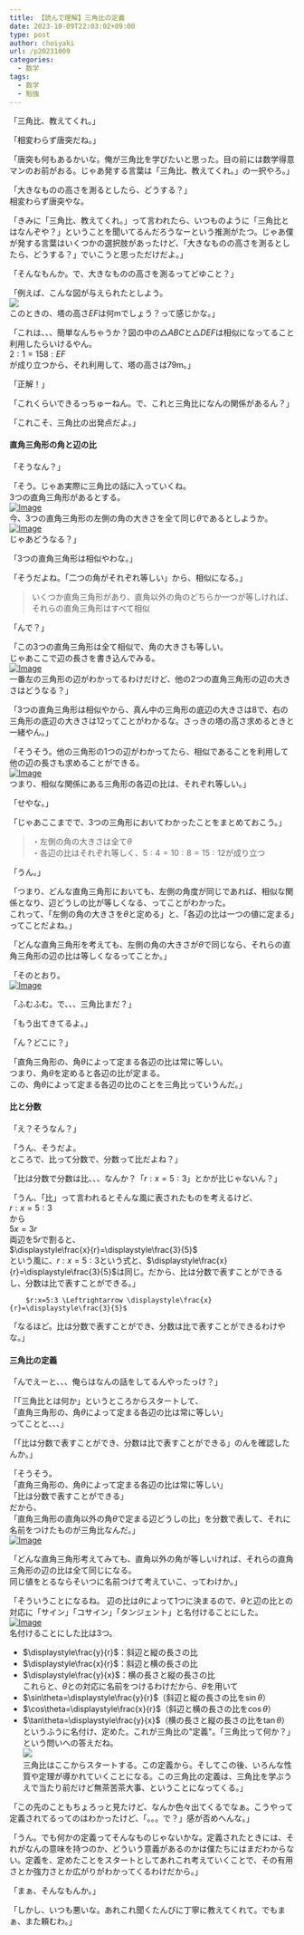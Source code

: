 ```yaml
---
title: 【読んで理解】三角比の定義
date: 2023-10-09T22:03:02+09:00
type: post
author: choiyaki
url: /p20231009
categories: 
  - 数学
tags:
  - 数学
  - 勉強
---
```

「三角比、教えてくれ。」  
  
「相変わらず唐突だね。」  
  
「唐突も何もあるかいな。俺が三角比を学びたいと思った。目の前には数学得意マンのお前がおる。じゃあ発する言葉は「三角比、教えてくれ。」の一択やろ。」  
  
「大きなものの高さを測るとしたら、どうする？」  
相変わらず唐突やな。  
   
「きみに「三角比、教えてくれ。」って言われたら、いつものように「三角比とはなんぞや？」ということを聞いてるんだろうなーという推測がたつ。じゃあ僕が発する言葉はいくつかの選択肢があったけど、「大きなものの高さを測るとしたら、どうする？」でいこうと思っただけだよ。」  
  
「そんなもんか。で、大きなものの高さを測るってどゆこと？」  
  
「例えば、こんな図が与えられたとしよう。  
![](https://scrapbox.io/files/65229121bc1543003597d600.png)  
このときの、塔の高さ$EF$は何mでしょう？って感じかな。」  
  
「これは、、、簡単なんちゃうか？図の中の$\triangle ABC$と$\triangle DEF$は相似になってること利用したらいけるやん。  
		$2:1=158:EF$  	
が成り立つから、それ利用して、塔の高さは$79$m。」  
  
「正解！」  
  
「これくらいできるっちゅーねん。で、これと三角比になんの関係があるん？」  
  
「これこそ、三角比の出発点だよ。」  
  
#### 直角三角形の角と辺の比  
  
「そうなん？」  
  
「そう。じゃあ実際に三角比の話に入っていくね。  
3つの直角三角形があるとする。  
[![Image](https://scrapbox.io/files/6520fb4590f320001b0a6814.png?type=thumbnail)](https://scrapbox.io/files/6520fb4590f320001b0a6814.png)  
今、3つの直角三角形の左側の角の大きさを全て同じ$\theta$であるとしようか。  
[![Image](https://scrapbox.io/files/6520fb4e706b2a001b93c9d3.png?type=thumbnail)](https://scrapbox.io/files/6520fb4e706b2a001b93c9d3.png)  
じゃあどうなる？」  
  
「3つの直角三角形は相似やわな。」  
  
「そうだよね。「二つの角がそれぞれ等しい」から、相似になる。」  
  
> いくつか直角三角形があり、直角以外の角のどちらか一つが等しければ、それらの直角三角形はすべて相似  
  
「んで？」  
  
「この3つの直角三角形は全て相似で、角の大きさも等しい。  
じゃあここで辺の長さを書き込んでみる。  
[![Image](https://scrapbox.io/files/6520fb5569395a00350ccec6.png?type=thumbnail)](https://scrapbox.io/files/6520fb5569395a00350ccec6.png)  
一番左の三角形の辺がわかってるわけだけど、他の2つの直角三角形の辺の大きさはどうなる？」  
  
「3つの直角三角形は相似やから、真ん中の三角形の底辺の大きさは$8$で、右の三角形の底辺の大きさは$12$ってことがわかるな。さっきの塔の高さ求めるときと一緒やん。」  
  
「そうそう。他の三角形の1つの辺がわかってたら、相似であることを利用して他の辺の長さも求めることができる。  
[![Image](https://scrapbox.io/files/6520fb5d69395a00350ccee7.png?type=thumbnail)](https://scrapbox.io/files/6520fb5d69395a00350ccee7.png)  
つまり、相似な関係にある三角形の各辺の比は、それぞれ等しい。」  
  
「せやな。」  
  
「じゃあここまでで、3つの三角形においてわかったことをまとめておこう。」  
  
> ・左側の角の大きさは全て$\theta$  
> ・各辺の比はそれぞれ等しく、$5:4=10:8=15:12$が成り立つ  
  
「うん。」  
  
「つまり、どんな直角三角形においても、左側の角度が同じであれば、相似な関係となり、辺どうしの比が等しくなる、ってことがわかった。  
これって、「左側の角の大きさを$\theta$と定める」と、「各辺の比は一つの値に定まる」ってことだよね。」  
  
「どんな直角三角形を考えても、左側の角の大きさが$\theta$で同じなら、それらの直角三角形の辺の比は等しくなるってことか。」  
  
「そのとおり。  
[![Image](https://scrapbox.io/files/6520fb66f31831001c3c6422.png?type=thumbnail)](https://scrapbox.io/files/6520fb66f31831001c3c6422.png)  
  
「ふむふむ。で、、、三角比まだ？」  
  
「もう出てきてるよ。」  
  
「ん？どこに？」  
  
「直角三角形の、角$\theta$によって定まる各辺の比は常に等しい。  
つまり、角$\theta$を定めると各辺の比が定まる。  
この、角$\theta$によって定まる各辺の比のことを三角比っていうんだ。」  
  
#### 比と分数  
  
「え？そうなん？」  
  
「うん、そうだよ。  
ところで、比って分数で、分数って比だよね？」  
  
「比は分数で分数は比、、、なんか？「$r:x=5:3$」とかが比じゃないん？」  
  
「うん、「比」って言われるとそんな風に表されたものを考えるけど、  
		$r:x=5:3$  
から  
		$5x=3r$  
両辺を$5r$で割ると、  
		$\displaystyle\frac{x}{r}=\displaystyle\frac{3}{5}$  
という風に、$r:x=5:3$という式と、$\displaystyle\frac{x}{r}=\displaystyle\frac{3}{5}$​は同じ。だから、比は分数で表すことができるし、分数は比で表すことができる。」  
  
		$r:x=5:3 \Leftrightarrow \displaystyle\frac{x}{r}=\displaystyle\frac{3}{5}$  
  
「なるほど。比は分数で表すことができ、分数は比で表すことができるわけやな。」  
  
#### 三角比の定義  
  
「んでえーと、、、俺らはなんの話をしてるんやったっけ？」  
  
「「三角比とは何か」というところからスタートして、  
「直角三角形の、角$\theta$によって定まる各辺の比は常に等しい」  
ってことと、、、」  
  
「「比は分数で表すことができ、分数は比で表すことができる」のんを確認したんか。」  
  
「そうそう。  
「直角三角形の、角$\theta$によって定まる各辺の比は常に等しい」  
「比は分数で表すことができる」  
だから、  
「直角三角形の直角以外の角$\theta$で定まる辺どうしの比」を分数で表して、それに名前をつけたものが三角比なんだ。」  
[![Image](https://scrapbox.io/files/6520fb6bfee304001c19ed68.png?type=thumbnail)](https://scrapbox.io/files/6520fb6bfee304001c19ed68.png)  
  
「どんな直角三角形考えてみても、直角以外の角が等しいければ、それらの直角三角形の辺の比は全て同じになる。  
同じ値をとるならそいつに名前つけて考えていこ、ってわけか。」  
  
「そういうことになるね。 辺の比は$\theta$によって1つに決まるので、$\theta$と辺の比との対応に「サイン」「コサイン」「タンジェント」と名付けることにした。   
[![Image](https://scrapbox.io/files/6520fb7ba83d1a001bff362c.png?type=thumbnail)](https://scrapbox.io/files/6520fb7ba83d1a001bff362c.png)  
名付けることにした比は3つ。  
- $\displaystyle\frac{y}{r}$​：斜辺と縦の長さの比  
- $\displaystyle\frac{x}{r}$​：斜辺と横の長さの比  
- $\displaystyle\frac{y}{x}$​：横の長さと縦の長さの比  
これらと、$\theta$との対応に名前をつけるわけだから、$\theta$を用いて  
- $\sin\theta=\displaystyle\frac{y}{r}$​（斜辺と縦の長さの比を$\sin\theta$）  
- $\cos\theta=\displaystyle\frac{x}{r}$​（斜辺と横の長さの比を$\cos\theta$）  
- $\tan\theta=\displaystyle\frac{y}{x}$​（横の長さと縦の長さの比を$\tan\theta$）  
というふうに名付け、定めた。これが三角比の"定義"。「三角比って何か？」という問いへの答えだね。  
![](https://scrapbox.io/files/6523bc335b143c001cd60b0c.png)  
三角比はここからスタートする。この定義から。そしてこの後、いろんな性質や定理が導かれていくことになる。この三角比の定義は、三角比を学ぶうえで当たり前だけど無茶苦茶大事、ということになってくる。」  
  
「この先のこともちょろっと見たけど、なんか色々出てくるでなぁ。こうやって定義されてるってのはわかったけど、「。。。で？」感が否めへんな。」  
  
「うん。でも何かの定義ってそんなものじゃないかな。定義されたときには、それがなんの意味を持つのか、どういう意義があるのかは僕たちにはまだわからない。定義を、定めたことをスタートとしてあれこれ考えていくことで、その有用さとか強力さとか広がりがわかってくるわけだから。」  
  
「まぁ、そんなもんか。」  
  
「しかし、いつも悪いな。あれこれ聞くたんびに丁寧に教えてくれて。でもまぁ、また頼むわ。」